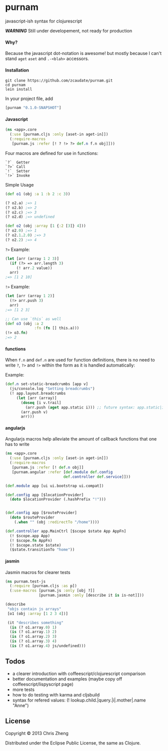 # purnam

javascript-ish syntax for clojurescript

***WARNING*** 
Still under developement, not ready for production

#### Why?

Because the javascript dot-notation is awesome! but mostly because I can't stand `aget` `aset` and `.-<blah>` accessors.

#### Installation

```shell
git clone https://github.com/zcaudate/purnam.git
cd purnam
lein install
```

In your project file, add

```clojure 
[purnam "0.1.0-SNAPSHOT"]
```

#### Javascript


```clojure 
(ns <app>.core
  (:use [purnam.cljs :only [aset-in aget-in]])
  (:require-macros
   [purnam.js :refer [! ? !> ?> def.n f.n obj]]))
```

Four macros are defined for use in functions: 

    `?`  Getter
    `?>` Call 
    `!`  Setter
    `!>` Invoke

Simple Usage

```clojure
(def o1 (obj :a 1 :b 2 :c 3))

(? o2.a) ;=> 1
(? o2.b) ;=> 2
(? o2.c) ;=> 3
(? o2.d) ;=> undefined

(def o2 (obj :array [1 {:2 [3]} 4]))
(? o2.0) ;=> 1
(? o2.1.2.0) ;=> 3
(? o2.2) ;=> 4
```

`?>` Example:

```clojure
(let [arr (array 1 2 3)]
  (if (?> => arr.length 3)
     (! arr.2 value))
  arr)
;=> [1 2 10]
```

`!>` Example:

```clojure
(let [arr (array 1 2)]
  (!> arr.push 3)
  arr)
;=> [1 2 3]

;; Can use `this` as well
(def o3 (obj :a 2
             :fn (fn [] this.a)))
(!> o3.fn) 
;=> 2
```

#### functions

When `f.n` and `def.n` are used for function definitions, there is no need to write `?`, `?>` and `!>` within the form as it is handled automatically:

Example:

```clojure
(def.n set-static-breadcrumbs [app v]
  (js/console.log "Setting breadcrumbs")
  (! app.layout.breadcrumbs
     (let [arr (array)]
       (doseq [i v.trail]
         (arr.push (aget app.static i))) ;; future syntax: app.static|i|
       (arr.push v)
       arr)))
```

#### angularjs

Angularjs macros help alleviate the amount of callback functions that one has to write

```clojure
(ns <app>.core
  (:use [purnam.cljs :only [aset-in aget-in]])
  (:require-macros
   [purnam.js :refer [! def.n obj]]
   [purnam.angular :refer [def.module def.config
                          def.controller def.service]]))

(def.module app [ui ui.bootstrap ui.compat])

(def.config app [$locationProvider]
  (doto $locationProvider (.hashPrefix "!")))


(def.config app [$routeProvider]
  (doto $routeProvider
    (.when "" (obj :redirectTo "/home"))))

(def.controller app.MainCtrl [$scope $state App AppFn]
  (! $scope.app App)
  (! $scope.fn AppFn)
  (! $scope.state $state)
  ($state.transitionTo "home"))
```
  
#### jasmin

Jasmin macros for clearer tests

```clojure
(ns purnam.test-js
  (:require [purnam.cljs :as p])
  (:use-macros [purnam.js :only [obj ?]]
               [purnam.jasmin :only [describe it is is-not]]))

(describe
 "objs contain js arrays"
 [o1 (obj :array [1 2 3 4])]

 (it "describes something"
  (is (? o1.array.0) 1)
  (is (? o1.array.1) 2)
  (is (? o1.array.2) 3)
  (is (? o1.array.3) 4)
  (is (? o1.array.4) js/undefined)))
```

## Todos

- a clearer introduction with coffeescript/clojurescript comparison
- better documentation and examples (maybe copy off coffeescript/lispyscript page)
- more tests
- how to do testing with karma and cljsbuild
- syntax for refered values: (! lookup.child.|query.|i|.mother|.name "Anne")

## License

Copyright © 2013 Chris Zheng

Distributed under the Eclipse Public License, the same as Clojure.

